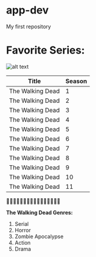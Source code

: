 # app-dev
My first repository

# Favorite Series:

![alt text](https://th.bing.com/th/id/OIP.cKWUHCQmdQD_EQKQiPaMWAHaEw?rs=1&pid=ImgDetMain) 

| Title | Season |
| ----------- | ----------- |
| The Walking Dead | 1 |
| The Walking Dead | 2 |
| The Walking Dead | 3 |
| The Walking Dead | 4 |
| The Walking Dead | 5 |
| The Walking Dead | 6 |
| The Walking Dead | 7 |
| The Walking Dead | 8 |
| The Walking Dead | 9 |
| The Walking Dead | 10 |
| The Walking Dead | 11 |

🧟🧟‍♂️🧟‍♀️🧟🧟‍♂️🧟‍♀️🧟🧟‍♂️🧟‍♀️🧟

**The Walking Dead Genres:**
1. Serial
2. Horror
3. Zombie Apocalypse
4. Action
5. Drama

    
